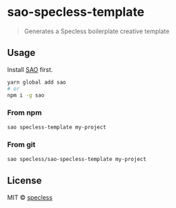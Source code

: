 # sao-specless-template

> Generates a Specless boilerplate creative template

## Usage

Install [SAO](https://github.com/saojs/sao) first.

```bash
yarn global add sao
# or
npm i -g sao
```

### From npm

```bash
sao specless-template my-project
```

### From git

```bash
sao specless/sao-specless-template my-project
```

## License

MIT &copy; [specless](github.com/specless)
